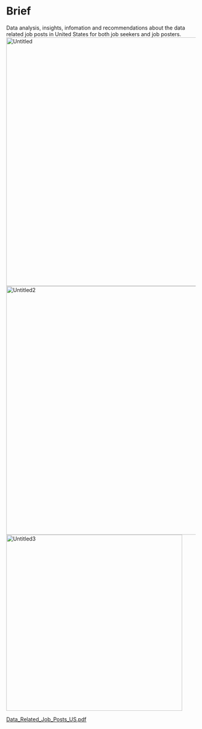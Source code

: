 # Brief
Data analysis, insights, infomation and recommendations about the data related job posts in
United States for both job seekers and job posters.
<img width="661" alt="Untitled" src="https://user-images.githubusercontent.com/124242827/233325756-8b204caa-cd58-47e9-8bd8-379a948ab49b.png">
<img width="661" alt="Untitled2" src="https://user-images.githubusercontent.com/124242827/233326033-fbc0e3fb-d9dd-425b-a670-fb726783fbc6.png">
<img width="468" alt="Untitled3" src="https://user-images.githubusercontent.com/124242827/233326240-ff297637-b85f-4824-9134-a4bd3f00f953.png">

[Data_Related_Job_Posts_US.pdf](https://github.com/isikerem/Data-related-job-posts-in-US/files/11284695/Data_Related_Job_Posts_US.pdf)
